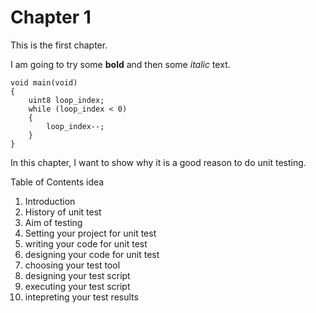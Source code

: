 # Chapter 1
This is the first chapter.

I am going to try some **bold** and then some *italic* text.


	void main(void)
	{
		uint8 loop_index;
		while (loop_index < 0)
		{
			loop_index--;
		}
	}

	
In this chapter, I want to show why it is a good reason to do unit testing.


Table of Contents idea

1. Introduction
2. History of unit test
9. Aim of testing
3. Setting your project for unit test
1. writing your code for unit test
1. designing your code for unit test
1. choosing your test tool
1. designing your test script
2. executing your test script
3. intepreting your test results
